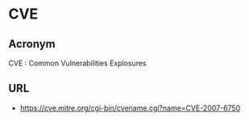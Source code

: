 # CVE

## Acronym
CVE : Common Vulnerabilities Explosures

## URL
* https://cve.mitre.org/cgi-bin/cvename.cgi?name=CVE-2007-6750

